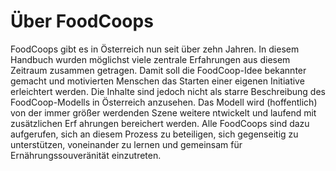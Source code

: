 # Über FoodCoops

FoodCoops gibt es in Österreich nun seit über zehn Jahren.
In diesem Handbuch wurden möglichst viele zentrale
Erfahrungen aus diesem Zeitraum zusammen getragen.
Damit soll die FoodCoop-Idee bekannter gemacht und motivierten
Menschen das Starten einer eigenen Initiative erleichtert werden.
Die Inhalte sind jedoch nicht als starre Beschreibung des
FoodCoop-Modells in Österreich anzusehen. Das Modell wird
(hoffentlich) von der immer größer werdenden Szene
weitere ntwickelt und laufend mit zusätzlichen Erf ahrungen
bereichert werden. Alle FoodCoops sind dazu
aufgerufen, sich an diesem Prozess zu beteiligen,
sich gegenseitig zu unterstützen, voneinander zu lernen
und gemeinsam für Ernährungssouveränität einzutreten.
